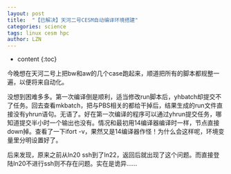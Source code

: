 ```yaml
---
layout: post
title:  "【已解决】天河二号CESM自动编译环境搭建" 
categories: science 
tags: linux cesm hpc
author: LZN
---
```


* content
{:toc}

今晚想在天河二号上把bw和aw的几个case跑起来，顺道把所有的脚本都规整一遍，以便将来自动化。

没想到困难多多。第一次编译倒是顺利，适当修改run脚本后，yhbatch却提交不了任务。回去查看mkbatch，把与PBS相关的都给干掉后，结果生成的run文件直接没有yhrun语句。无语了。好在第一次编译的程序可以通过yhrun提交任务，哪知道提交半小时一个输出也没有。情况和最初用14编译器编译时一样，节点直接down掉。查看了一下ifort -v，果然又是14编译器作怪！为什么会这样呢，环境变量里分明设置好了。

后来发现，原来之前从ln20 ssh到了ln22，返回后就出现了这个问题。而直接登陆ln20不进行ssh则不存在问题。实在是诡异……
